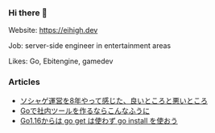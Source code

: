 ### Hi there 👋

Website: https://eihigh.dev

Job: server-side engineer in entertainment areas

Likes: Go, Ebitengine, gamedev

### Articles
- [ソシャゲ運営を8年やって感じた、良いところと悪いところ](https://eihigh.hatenablog.com/entry/2023/04/09/214734)
- [Goで社内ツールを作るならこんなふうに](https://zenn.dev/eihigh/articles/0774ddadc21eb4)
- [Go1.16からは go get は使わず go install を使おう](https://qiita.com/eihigh/items/9fe52804610a8c4b7e41)

<!--
**eihigh/eihigh** is a ✨ _special_ ✨ repository because its `README.md` (this file) appears on your GitHub profile.

Here are some ideas to get you started:

- 🔭 I’m currently working on ...
- 🌱 I’m currently learning ...
- 👯 I’m looking to collaborate on ...
- 🤔 I’m looking for help with ...
- 💬 Ask me about ...
- 📫 How to reach me: ...
- 😄 Pronouns: ...
- ⚡ Fun fact: ...
-->
